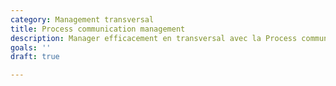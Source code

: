 ```yaml
---
category: Management transversal
title: Process communication management
description: Manager efficacement en transversal avec la Process communication management
goals: ''
draft: true

---
```

